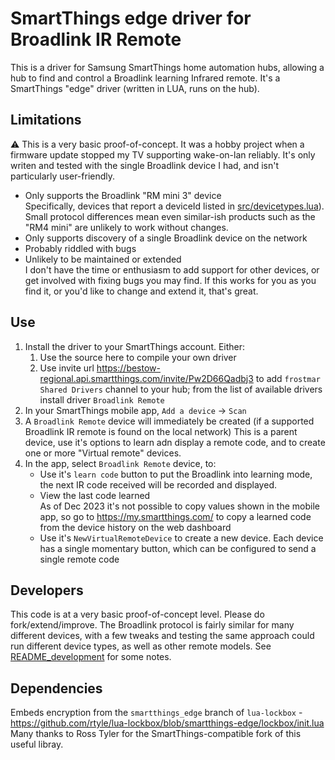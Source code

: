 # SmartThings edge driver for Broadlink IR Remote

This is a driver for Samsung SmartThings home automation hubs, allowing a hub to find and control a Broadlink learning Infrared remote. It's a SmartThings "edge" driver (written in LUA, runs on the hub).


## Limitations
⚠️ This is a very basic proof-of-concept. It was a hobby project when a firmware update stopped my TV supporting wake-on-lan reliably. It's only writen and tested with the single Broadlink device I had, and isn't particularly user-friendly.

- Only supports the Broadlink "RM mini 3" device  
  Specifically, devices that report a deviceId listed in [src/devicetypes.lua](./src/devicetypes.lua)). Small protocol differences mean even similar-ish products such as the "RM4 mini" are unlikely to work without changes.
- Only supports discovery of a single Broadlink device on the network
- Probably riddled with bugs
- Unlikely to be maintained or extended  
  I don't have the time or enthusiasm to add support for other devices, or get involved with fixing bugs you may find. If this works for you as you find it, or you'd like to change and extend it, that's great.


## Use
1. Install the driver to your SmartThings account. Either:
   1. Use the source here to compile your own driver
   1. Use invite url https://bestow-regional.api.smartthings.com/invite/Pw2D66Qadbj3 to add `frostmar Shared Drivers` channel to your hub; from the list of available drivers install driver `Broadlink Remote`
2. In your SmartThings mobile app, `Add a device` → `Scan`
3. A `Broadlink Remote` device will immediately be created (if a supported Broadlink IR remote is found on the local network)
   This is a parent device, use it's options to learn adn display a remote code, and to create one or more "Virtual remote" devices.
4. In the app, select `Broadlink Remote` device, to: 
   - Use it's `learn code` button to put the Broadlink into learning mode, the next IR code received will be recorded and displayed.
   - View the last code learned  
     As of Dec 2023 it's not possible to copy values shown in the mobile app, so go to https://my.smartthings.com/ to copy a learned code from the device history on the web dashboard 
   - Use it's `NewVirtualRemoteDevice` to create a new device. Each device has a single momentary button, which can be configured to send a single remote code


## Developers

This code is at a very basic proof-of-concept level. Please do fork/extend/improve. The Broadlink protocol is fairly similar for many different devices, with a few tweaks and testing the same approach could run different device types, as well as other remote models.
See [README_development](./README_development.md) for some notes.


## Dependencies
Embeds encryption from the `smartthings_edge` branch of `lua-lockbox` - https://github.com/rtyle/lua-lockbox/blob/smartthings-edge/lockbox/init.lua  
Many thanks to Ross Tyler for the SmartThings-compatible fork of this useful libray.
